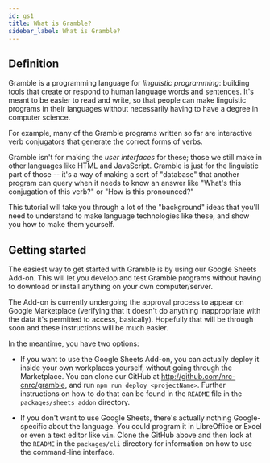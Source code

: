 ```yaml
---
id: gs1
title: What is Gramble?
sidebar_label: What is Gramble?
---
```


## Definition

Gramble is a programming language for *linguistic programming*: building tools that create or respond to human language words and sentences.  It's meant to be easier to read and write, so that people can make linguistic programs in their languages without necessarily having to have a degree in computer science.

For example, many of the Gramble programs written so far are interactive verb conjugators that generate the correct forms of verbs.

Gramble isn't for making the *user interfaces* for these; those we still make in other languages like HTML and JavaScript.  Gramble is just for the linguistic part of those -- it's a way of making a sort of "database" that another program can query when it needs to know an answer like "What's this conjugation of this verb?" or "How is this pronounced?"

This tutorial will take you through a lot of the "background" ideas that you'll need to understand to make language technologies like these, and show you how to make them yourself. 

## Getting started

The easiest way to get started with Gramble is by using our Google Sheets Add-on.  This will let you develop and test Gramble programs without having to download or install anything on your own computer/server.

The Add-on is currently undergoing the approval process to appear on Google Marketplace (verifying that it doesn't do anything inappropriate with the data it's permitted to access, basically).  Hopefully that will be through soon and these instructions will be much easier.

In the meantime, you have two options:

* If you want to use the Google Sheets Add-on, you can actually deploy it inside your own workplaces yourself, without going through the Marketplace.  You can clone our GitHub at http://github.com/nrc-cnrc/gramble, and run `npm run deploy <projectName>`.  Further instructions on how to do that can be found in the `README` file in the `packages/sheets_addon` directory.

* If you don't want to use Google Sheets, there's actually nothing Google-specific about the language.  You could program it in LibreOffice or Excel or even a text editor like `vim`.  Clone the GitHub above and then look at the `README` in the `packages/cli` directory for information on how to use the command-line interface.

